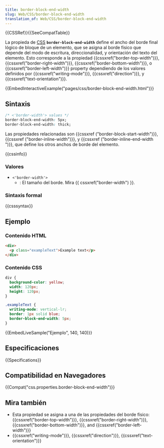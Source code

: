 ```yaml
---
title: border-block-end-width
slug: Web/CSS/border-block-end-width
translation_of: Web/CSS/border-block-end-width
---
```


{{CSSRef}}{{SeeCompatTable}}

La propieda de [CSS](/es/docs/Web/CSS) **`border-block-end-width`** define el ancho del borde final lógico de bloque de un elemento, que se asigna al borde físico que depende del modo de escritura, direccionalidad, y orientación del texto del elemento. Esto corresponde a la propiedad {{cssxref("border-top-width")}}, {{cssxref("border-right-width")}}, {{cssxref("border-bottom-width")}}, o {{cssxref("border-left-width")}} property dependiendo de los valores definidos por {{cssxref("writing-mode")}}, {{cssxref("direction")}}, y {{cssxref("text-orientation")}}.

{{EmbedInteractiveExample("pages/css/border-block-end-width.html")}}

## Sintaxis

```css
/* <'border-width'> values */
border-block-end-width: 5px;
border-block-end-width: thick;
```

Las propiedades relacionadas son {{cssxref ("border-block-start-width")}}, {{cssxref ("border-inline-width")}}, y {{cssxref ("border-inline-end-width ")}}, que define los otros anchos de borde del elemento.

{{cssinfo}}

### Valores

- `<'border-width'>`
  - : El tamaño del borde. Mira {{ cssxref("border-width") }}.

### Sintaxis formal

{{csssyntax}}

## Ejemplo

### Contenido HTML

```html
<div>
  <p class="exampleText">Example text</p>
</div>
```

### Contenido CSS

```css
div {
  background-color: yellow;
  width: 120px;
  height: 120px;
}

.exampleText {
  writing-mode: vertical-lr;
  border: 1px solid blue;
  border-block-end-width: 5px;
}
```

{{EmbedLiveSample("Ejemplo", 140, 140)}}

## Especificaciones

{{Specifications}}

## Compatibilidad en Navegadores

{{Compat("css.properties.border-block-end-width")}}

## Mira también

- Esta propiedad se asigna a una de las propiedades del borde físico: {{cssxref("border-top-width")}}, {{cssxref("border-right-width")}}, {{cssxref("border-bottom-width")}}, and {{cssxref("border-left-width")}}
- {{cssxref("writing-mode")}}, {{cssxref("direction")}}, {{cssxref("text-orientation")}}
